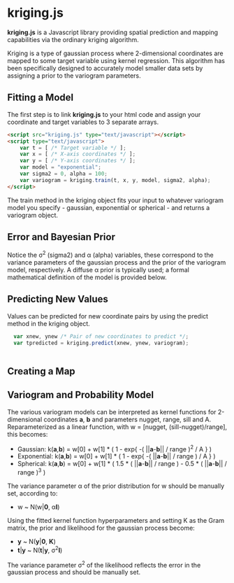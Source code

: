 kriging.js
==========

**kriging.js** is a Javascript library providing spatial prediction and mapping capabilities via the ordinary kriging algorithm. 

Kriging is a type of gaussian process where 2-dimensional coordinates are mapped to some target variable using kernel regression. This algorithm has been specifically designed to accurately model smaller data sets by assigning a prior to the variogram parameters.

Fitting a Model
---------------

The first step is to link **kriging.js** to your html code and assign your coordinate and target variables to 3 separate arrays.

``` html
<script src="kriging.js" type="text/javascript"></script>
<script type="text/javascript">
	var t = [ /* Target variable */ ];
	var x = [ /* X-axis coordinates */ ];
	var y = [ /* Y-axis coordinates */ ];
	var model = "exponential";
	var sigma2 = 0, alpha = 100;
	var variogram = kriging.train(t, x, y, model, sigma2, alpha);
</script>
```

The train method in the kriging object fits your input to whatever variogram model you specify - gaussian, exponential or spherical - and returns a variogram object. 

Error and Bayesian Prior
------------------------

Notice the σ<sup>2</sup> (sigma2) and α (alpha) variables, these correspond to the variance parameters of the gaussian process and the prior of the variogram model, respectively. A diffuse α prior is typically used; a formal mathematical definition of the model is provided below.

Predicting New Values
---------------------

Values can be predicted for new coordinate pairs by using the predict method in the kriging object.

``` javascript
  var xnew, ynew /* Pair of new coordinates to predict */;
  var tpredicted = kriging.predict(xnew, ynew, variogram);
  
```

Creating a Map
--------------


Variogram and Probability Model
-------------------------------

The various variogram models can be interpreted as kernel functions for 2-dimensional coordinates **a**, **b** and parameters nugget, range, sill and A. Reparameterized as a linear function, with w = [nugget, (sill-nugget)/range], this becomes:
  
- Gaussian: k(**a**,**b**) = w[0] + w[1] * ( 1 - exp{ -( ||**a**-**b**|| / range )<sup>2</sup> / A } )
- Exponential: k(**a**,**b**) = w[0] + w[1] * ( 1 - exp{ -( ||**a**-**b**|| / range ) / A } )
- Spherical: k(**a**,**b**) = w[0] + w[1] * ( 1.5 * ( ||**a**-**b**|| / range ) - 0.5 * ( ||**a**-**b**|| / range )<sup>3</sup> )

The variance parameter α of the prior distribution for w should be manually set, according to:

- w ~ N(w|**0**, α**I**)

Using the fitted kernel function hyperparameters and setting K as the Gram matrix, the prior and likelihood for the gaussian process become:

- **y**       ~ N(**y**|**0**, **K**)
- **t**|**y** ~ N(**t**|**y**, σ<sup>2</sup>**I**)

The variance parameter σ<sup>2</sup> of the likelihood reflects the error in the gaussian process and should be manually set. 




